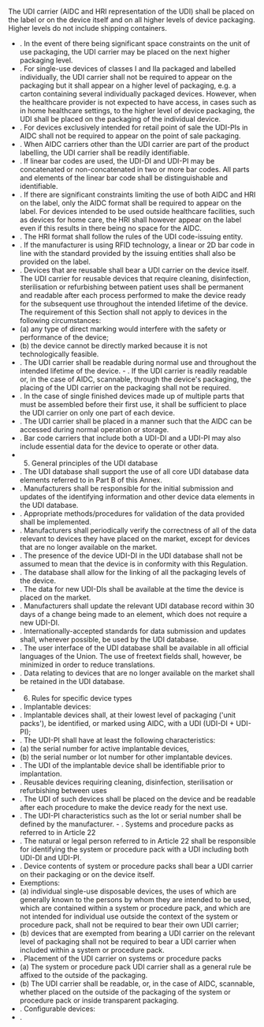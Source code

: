 The  UDI  carrier  (AIDC  and  HRI  representation  of  the  UDI)  shall  be  placed  on  the  label  or  on  the  device  itself and on all higher levels of device packaging. Higher levels do not include shipping containers.
- . In  the  event  of  there  being  significant  space  constraints  on  the  unit  of  use  packaging,  the  UDI  carrier  may  be placed on the next higher packaging level.
- . For single-use devices of classes I and IIa packaged and labelled individually, the UDI carrier shall not be required to  appear  on  the  packaging  but  it  shall  appear  on  a  higher  level  of  packaging,  e.g.  a  carton  containing  several individually  packaged  devices.  However,  when  the  healthcare  provider  is  not  expected  to  have  access,  in  cases such  as  in  home  healthcare  settings,  to  the  higher  level  of  device  packaging,  the  UDI  shall  be  placed  on  the packaging of the individual device.
- . For  devices  exclusively  intended  for  retail  point  of  sale  the  UDI-PIs  in  AIDC  shall  not  be  required  to  appear  on the point of sale packaging.
- . When AIDC carriers other  than the UDI carrier are part of  the product labelling, the UDI carrier shall be readily identifiable.
- . If  linear  bar  codes  are  used,  the  UDI-DI  and  UDI-PI  may  be  concatenated  or  non-concatenated  in  two  or  more bar codes. All parts and elements of the linear bar code shall be distinguishable and identifiable.
- . If  there  are  significant  constraints  limiting  the  use  of  both  AIDC  and  HRI  on  the  label,  only  the  AIDC  format shall  be  required  to  appear  on  the  label.  For  devices  intended  to  be  used  outside  healthcare  facilities,  such  as devices  for  home  care,  the  HRI  shall  however  appear  on  the  label  even  if  this  results  in  there  being  no  space  for the AIDC.
- . The HRI format shall follow the rules of the UDI code-issuing entity.
- . If  the  manufacturer  is  using  RFID  technology,  a  linear  or  2D  bar  code  in  line  with  the  standard  provided  by  the issuing entities shall also be provided on the label.
- . Devices  that  are  reusable  shall  bear  a  UDI  carrier  on  the  device  itself.  The  UDI  carrier  for  reusable  devices  that require  cleaning,  disinfection,  sterilisation  or  refurbishing  between  patient  uses  shall  be  permanent  and  readable after  each  process  performed  to  make  the  device  ready  for  the  subsequent  use  throughout  the  intended  lifetime of  the device. The requirement of this Section shall not apply to devices in the following circumstances:
- (a)   any type of direct marking would interfere with the safety or performance of the device;
- (b)   the  device cannot be directly marked because it is not technologically feasible.
- . The UDI carrier shall be readable during normal use and throughout the intended lifetime of the device. - . If  the  UDI  carrier  is  readily  readable  or,  in  the  case  of  AIDC,  scannable,  through  the  device's  packaging,  the placing of the UDI carrier on the packaging shall not be required.
- . In  the  case  of  single  finished  devices  made  up  of  multiple  parts  that  must  be  assembled  before  their  first  use,  it shall be sufficient to place the UDI carrier on only one part of each device.
- . The  UDI  carrier  shall  be  placed  in  a  manner  such  that  the  AIDC  can  be  accessed  during  normal  operation  or storage.
- . Bar  code  carriers  that  include  both  a  UDI-DI  and  a  UDI-PI  may  also  include  essential  data  for  the  device  to operate or other data.
- 5. General principles of the UDI database
- . The  UDI  database  shall  support  the  use  of  all  core  UDI  database  data  elements  referred  to  in  Part  B  of  this Annex.
- . Manufacturers  shall  be  responsible  for  the  initial  submission  and  updates  of  the  identifying  information  and other device data elements in the UDI database.
- . Appropriate methods/procedures for validation of the data provided shall be implemented.
- . Manufacturers  shall  periodically  verify  the  correctness  of  all  of  the  data  relevant  to  devices  they  have  placed  on the market, except for devices that are no longer available on the market.
- . The  presence  of  the  device  UDI-DI  in  the  UDI  database  shall  not  be  assumed  to  mean  that  the  device  is  in conformity with this Regulation.
- . The database shall allow for  the linking of all the packaging levels of the device.
- . The data for new UDI-DIs shall be available at the time the device is placed on the market.
- . Manufacturers  shall  update  the  relevant  UDI  database  record  within  30  days  of  a  change  being  made  to  an element, which does not require a new UDI-DI.
- . Internationally-accepted  standards  for  data  submission  and  updates  shall,  wherever  possible,  be  used  by  the  UDI database.
- . The  user  interface  of  the  UDI  database  shall  be  available  in  all  official  languages  of  the  Union.  The  use  of  freetext fields shall, however, be minimized in order  to reduce translations.
- . Data relating to devices that are no longer available on the market shall be retained in the UDI database.
- 6. Rules for specific device types
- . Implantable devices:
- . Implantable  devices  shall,  at  their  lowest  level  of  packaging  ('unit  packs'),  be  identified,  or  marked  using  AIDC, with a UDI (UDI-DI + UDI-PI);
- . The UDI-PI shall have at least the following characteristics:
- (a)   the  serial  number  for active implantable devices,
- (b)   the  serial  number or lot number for other implantable devices.
- . The UDI of the implantable device shall be identifiable prior  to implantation.
- . Reusable devices requiring cleaning, disinfection, sterilisation or refurbishing between uses
- . The  UDI  of  such  devices  shall  be  placed  on  the  device  and  be  readable  after  each  procedure  to  make  the  device ready for  the next use.
- . The UDI-PI characteristics such as the lot or serial number shall be defined by the manufacturer. - . Systems and procedure packs as referred to in Article 22
- . The natural  or  legal  person  referred  to  in  Article  22  shall  be  responsible  for  identifying  the  system  or  procedure pack with a UDI including both UDI-DI and UDI-PI.
- . Device contents of system or procedure packs shall bear a UDI carrier on their packaging or on the device itself.
- Exemptions:
- (a)   individual  single-use disposable devices, the uses of which are generally known to the persons by whom they are intended to be used, which are contained within a system or procedure pack, and which are not intended for  individual  use  outside  the  context  of  the  system  or  procedure  pack,  shall  not  be  required  to  bear  their own UDI carrier;
- (b)   devices  that  are  exempted from bearing a UDI carrier on the relevant level of packaging shall not be required to bear a UDI carrier  when included within a system or procedure pack.
- . Placement of the UDI carrier on systems or procedure packs
- (a)   The system or procedure pack UDI carrier shall as a general rule be affixed to the outside of the packaging.
- (b)   The  UDI  carrier  shall  be  readable,  or,  in  the  case  of  AIDC,  scannable,  whether  placed  on  the  outside  of  the packaging of the system or procedure pack or inside transparent packaging.
- . Configurable devices:
- . 